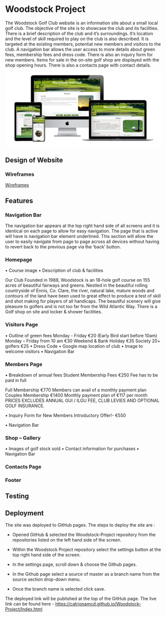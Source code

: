 # Woodstock Project

The Woodstock Golf Club website is an information site about a small local golf club. The objective of the site is to showcase the club and its facilities. 
There is a brief description of the club and it’s surroundings. It’s location and the level of skill required to play on the club is also described. It is targeted at the existing members, potential new members and visitors to the club.  A navigation bar allows the user access to more details about green fees, membership fees and dress code. There is also an inquiry form for new members.
Items for sale in the on-site golf shop are displayed with the shop opening hours. There is also a contacts page with contact details.

![alt text](assets/documentation/multi-device.png)


## Design of Website
### Wireframes
[Wireframes](https://github.com/Catrionamcd/Woodstock-Project/tree/master/assets/wireframes)


## Features

### Navigation Bar

The navigation bar appears at the top right hand side of all screens and it is identical on each page to allow for easy navigation. The page that is active will have is navigation bar element underlined.
This section will allow the user to easily navigate from page to page across all devices without having to revert back to the previous page via the ‘back’ button.


### Homepage

•	Course image
•	Description of club & facilities

Our Club
Founded in 1988, Woodstock is an 18-hole golf course on 155 acres of beautiful fairways and greens. Nestled in the beautiful rolling countryside of Ennis, Co. Clare, the river, natural lake, mature woods  and contours of the land have been used to great effect to produce a test of skill and shot making for players of all handicaps.
The beautiful scenery will give pleasure to golfers and is not too far from the Wild Atlantic Way.
There is a Golf shop on site and locker & shower facilities.


### Visitors Page

•	Outline of green fees
Monday - Friday  €20
(Early Bird start before 10am)
Monday – Friday from  10 am €30
Weekend & Bank Holiday  €35
Society 20+ golfers   €25
•	Dress Code
•	Google map location of club
•	Image to welcome visitors
•	Navigation Bar

### Members Page

•	Breakdown of annual fees
Student Membership Fees €250
Fee has to be paid in full

Full Membership €770
Members can avail of a monthly payment plan
Couples Membership €1400
Monthly payment plan of €117 per month
PRICES EXCLUDES ANNUAL GUI / ILGU FEE, CLUB LEVIES AND OPTIONAL GOLF INSURANCE.

•	Inquiry Form for New Members
Introductory Offer!- €550

•	Navigation Bar

### Shop – Gallery

•	Images of golf stock sold
•	Contact information for purchases
•	Navigation Bar

### Contacts Page
### Footer

## Testing

## Deployment

The site was deployed to GitHub pages. The steps to deploy the site are :

* Opened GitHub & selected the Woodstock-Project repository from the repositories listed on the left hand side of the screen.

* Within the Woodstock Project repository select the settings button at the top right hand side of the screen.

* In the settings page, scroll down & choose the Github pages. 
* In the Github page select a source of master as a branch name
from the source section drop-down menu.
* Once the branch name is selected click save.

The deployed link will be published at the top of the GitHub page.
The live link can be found here - https://catrionamcd.github.io/Woodstock-Project/Index.html


